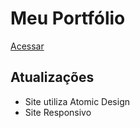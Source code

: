 # Meu Portfólio

[Acessar](https://kimbdev.github.io/Portfolio)

## Atualizações
- Site utiliza Atomic Design
- Site Responsivo